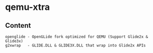 # qemu-xtra

Content
-------
    openglide - OpenGLide fork optimized for QEMU (Support Glide2x & Glide3x)
    g2xwrap   - GLIDE.DLL & GLIDE3X.DLL that wrap into Glide2x APIs
